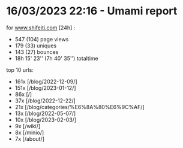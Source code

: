 # 16/03/2023 22:16 - Umami report
for www.shifeiti.com [24h] :

 - 547 (104) page views
 - 179 (33) uniques
 - 143 (27) bounces
 - 18h 15' 23'' (7h 40' 35'') totaltime


top 10 urls:
 - 161x [/blog/2022-12-09/]
 - 151x [/blog/2023-01-12/]
 - 86x [/]
 - 37x [/blog/2022-12-22/]
 - 21x [/blog/categories/%E6%8A%80%E6%9C%AF/]
 - 13x [/blog/2022-05-07/]
 - 10x [/blog/2023-02-03/]
 - 9x [/wiki/]
 - 8x [/minio/]
 - 7x [/about/]


